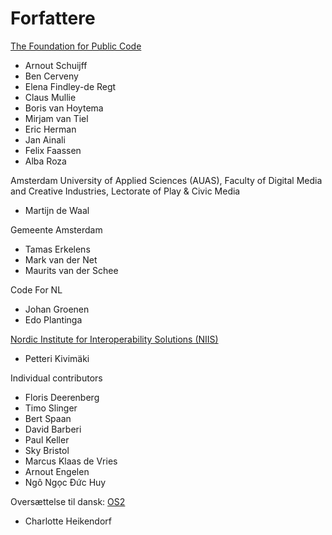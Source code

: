 # Forfattere

[The Foundation for Public Code](https://publiccode.net)

* Arnout Schuijff
* Ben Cerveny
* Elena Findley-de Regt
* Claus Mullie
* Boris van Hoytema
* Mirjam van Tiel
* Eric Herman
* Jan Ainali
* Felix Faassen
* Alba Roza

Amsterdam University of Applied Sciences (AUAS), Faculty of Digital Media and Creative Industries, Lectorate of Play & Civic Media

* Martijn de Waal

Gemeente Amsterdam

* Tamas Erkelens
* Mark van der Net
* Maurits van der Schee

Code For NL

* Johan Groenen
* Edo Plantinga

[Nordic Institute for Interoperability Solutions (NIIS)](https://niis.org)

* Petteri Kivimäki

Individual contributors

* Floris Deerenberg
* Timo Slinger
* Bert Spaan
* David Barberi
* Paul Keller
* Sky Bristol
* Marcus Klaas de Vries
* Arnout Engelen
* Ngô Ngọc Đức Huy

Oversættelse til dansk: [OS2](www.os2.eu)

* Charlotte Heikendorf
